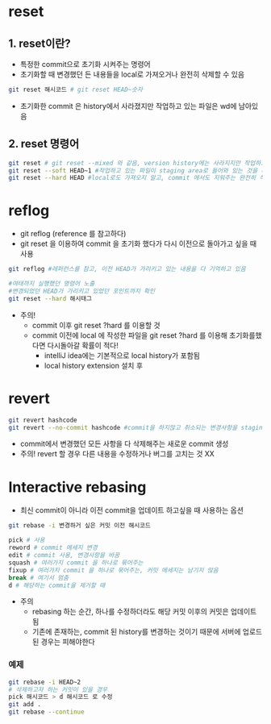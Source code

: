 # reset

## 1. reset이란?

- 특정한 commit으로 초기화 시켜주는 명령어
- 초기화할 때 변경했던 든 내용들을 local로 가져오거나 완전히 삭제할 수 있음

```bash
git reset 해시코드 # git reset HEAD~숫자
```

- 초기화한 commit 은 history에서 사라졌지만 작업하고 있는 파일은 wd에 남아있음

## 2. reset 명령어

```bash
git reset # git reset --mixed 와 같음, version history에는 사라지지만 작업하고 있는 파일은 working directory에 남아있게 함
git reset --soft HEAD~1 #작업하고 있는 파일이 staging area로 들어와 있는 것을 확인할 수 있음
git reset --hard HEAD #local로도 가져오지 말고, commit 에서도 지워주는 완전히 삭제
```


# reflog

- git reflog (reference 를 참고하다)
- git reset 을 이용하여 commit 을 초기화 했다가 다시 이전으로 돌아가고 싶을 때 사용

```bash
git reflog #레퍼런스를 참고, 이전 HEAD가 가리키고 있는 내용을 다 기억하고 있음

#여태까지 실행했던 명령어 노출
#변경되었던 HEAD가 가리키고 있었던 포인트까지 확인
git reset --hard 해시태그 
```

- 주의!
    - commit 이후 git reset ?hard 를 이용할 것
    - commit 이전에 local 에 작성한 파일을 git reset ?hard 를 이용해 초기화를했다면 다시돌아갈 확률이 적다!
        - intelliJ idea에는 기본적으로 local history가 포함됨
        - local history extension 설치 후

# revert

```bash
git revert hashcode
git revert --no-commit hashcode #commit을 하지않고 취소되는 변경사항을 staging area에 추가
```

- commit에서 변경했던 모든 사항을 다 삭제해주는 새로운 commit 생성
- 주의! revert 할 경우 다른 내용을 수정하거나 버그를 고치는 것 XX

# Interactive rebasing

- 최신 commit이 아니라 이전 commit을 업데이트 하고싶을 때 사용하는 옵션

```bash
git rebase -i 변경하거 싶은 커밋 이전 해시코드
```

```bash
pick # 사용
reword # commit 메세지 변경
edit # commit 사용, 변경사항을 바꿈
squash # 여러가지 commit 을 하나로 묶어주는
fixup # 여러가지 commit 을 하나로 묶어주는, 커밋 메세지는 남기지 않음
break # 여기서 멈춤
d # 해당하는 commit을 제거할 때
```

- 주의
    - rebasing 하는 순간, 하나를 수정하더라도 해당 커밋 이후의 커밋은 업데이트 됨
    - 기존에 존재하는, commit 된 history를 변경하는 것이기 때문에 서버에 업로드된 경우는 피해야한다

### 예제

```bash
git rebase -i HEAD~2
# 삭제하고자 하는 커밋이 있을 경우
pick 해시코드 > d 해시코드 로 수정
git add .
git rebase --continue

```
